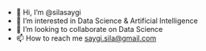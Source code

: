 - 👋 Hi, I’m @silasaygi
- 👀 I’m interested in Data Science &  Artificial Intelligence
- 💞️ I’m looking to collaborate on Data Science
- 📫 How to reach me saygi.sila@gmail.com

<!---
silasaygi/silasaygi is a ✨ special ✨ repository because its `README.md` (this file) appears on your GitHub profile.
You can click the Preview link to take a look at your changes.
--->
